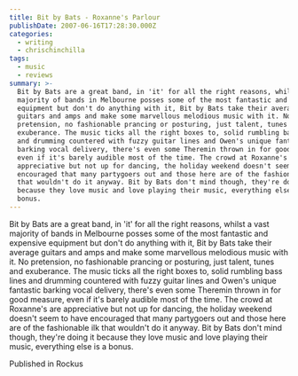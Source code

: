 ```yaml
---
title: Bit by Bats - Roxanne's Parlour
publishDate: 2007-06-16T17:28:30.000Z
categories:
  - writing
  - chrischinchilla
tags:
  - music
  - reviews
summary: >-
  Bit by Bats are a great band, in 'it' for all the right reasons, whilst a vast
  majority of bands in Melbourne posses some of the most fantastic and expensive
  equipment but don't do anything with it, Bit by Bats take their average
  guitars and amps and make some marvellous melodious music with it. No
  pretension, no fashionable prancing or posturing, just talent, tunes and
  exuberance. The music ticks all the right boxes to, solid rumbling bass lines
  and drumming countered with fuzzy guitar lines and Owen's unique fantastic
  barking vocal delivery, there's even some Theremin thrown in for good measure,
  even if it's barely audible most of the time. The crowd at Roxanne's are
  appreciative but not up for dancing, the holiday weekend doesn't seem to have
  encouraged that many partygoers out and those here are of the fashionable ilk
  that wouldn't do it anyway. Bit by Bats don't mind though, they're doing it
  because they love music and love playing their music, everything else is a
  bonus.
---
```


Bit by Bats are a great band, in 'it' for all the right reasons, whilst a vast majority of bands in Melbourne posses some of the most fantastic and expensive equipment but don't do anything with it, Bit by Bats take their average guitars and amps and make some marvellous melodious music with it. No pretension, no fashionable prancing or posturing, just talent, tunes and exuberance. The music ticks all the right boxes to, solid rumbling bass lines and drumming countered with fuzzy guitar lines and Owen's unique fantastic barking vocal delivery, there's even some Theremin thrown in for good measure, even if it's barely audible most of the time. The crowd at Roxanne's are appreciative but not up for dancing, the holiday weekend doesn't seem to have encouraged that many partygoers out and those here are of the fashionable ilk that wouldn't do it anyway. Bit by Bats don't mind though, they're doing it because they love music and love playing their music, everything else is a bonus.

Published in Rockus
